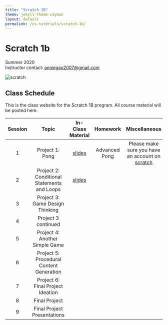 ```yaml
---
title: "Scratch 1B"
theme: jekyll-theme-cayman
layout: default
permalink: /cs-tutorials/scratch-1b/
---
```


# Scratch 1b

Summer 2020  
Instructor contact: anniegao2007@gmail.com

![scratch](https://images.squarespace-cdn.com/content/v1/59371b611e5b6cbaaa211ff9/1527791173130-KCQZU6G7NB20K4UBCLX4/ke17ZwdGBToddI8pDm48kKSDVuAPrHKRkrADOUWKIBFZw-zPPgdn4jUwVcJE1ZvWQUxwkmyExglNqGp0IvTJZamWLI2zvYWH8K3-s_4yszcp2ryTI0HqTOaaUohrI8PIxjnc1DkxrOcGd5VMooSjQcLMerRA6Kw82eiRHVey0pQ/Scratch+Cat+with+Backpack)

## Class Schedule
This is the class website for the Scratch 1B program. All course material will be posted here.

| Session | Topic | In-Class Material | Homework | Miscellaneous |
| :---: | :---: | :---: | :---: | :---: |
| 1 | Project 1: Pong | [slides](https://docs.google.com/presentation/d/1g0OE3TFi-SIWdDPCuHDa2HB2r7NSbop5LsPgeYtDSFI/edit?ts=5f272bd5#slide=id.g8d4e21c3cd_2_12) | Advanced Pong | Please make sure you have an account on [scratch](https://www.scratch.mit.edu)
| 2 | Project 2: Conditional Statements and Loops | [slides](https://docs.google.com/presentation/d/1kUhYiquEevR950Wc142Yb2K37Y9dA5rjWtRm2FfL_po/edit#slide=id.g8ffc7d76d1_0_136) | | |
| 3 | Project 3: Game Design Thinking |
| 4 | Project 3 continued |
| 5 | Project 4: Another Simple Game |
| 6 | Project 5: Procedural Content Generation |
| 7 | Project 6: Final Project Ideation |
| 8 | Final Project |
| 9 | Final Project Presentations |